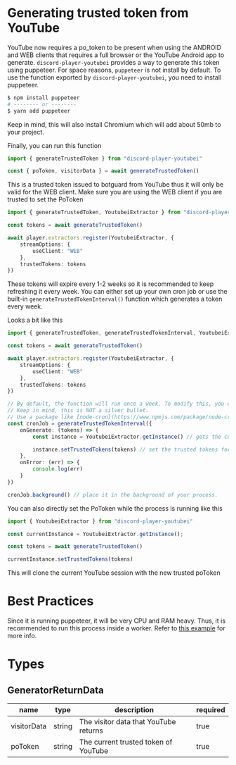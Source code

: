 # Generating trusted token from YouTube

YouTube now requires a po_token to be present when using the ANDROID and WEB clients that requires a full browser or the YouTube Android app to generate. `discord-player-youtubei` provides a way to generate this token using puppeteer. For space reasons, `puppeteer` is not install by default. To use the function exported by `discord-player-youtubei`, you need to install puppeteer.

```bash
$ npm install puppeteer
# -------- or --------
$ yarn add puppeteer
```

Keep in mind, this will also install Chromium which will add about 50mb to your project.

Finally, you can run this function

```ts
import { generateTrustedToken } from "discord-player-youtubei"

const { poToken, visitorData } = await generateTrustedToken()
```

This is a trusted token issued to botguard from YouTube thus it will only be valid for the WEB client. Make sure you are using the WEB client if you are trusted to set the PoToken

```ts
import { generateTrustedToken, YoutubeiExtractor } from "discord-player-youtubei"

const tokens = await generateTrustedToken()

await player.extractors.register(YoutubeiExtractor, {
    streamOptions: {
        useClient: "WEB"
    },
    trustedTokens: tokens
})
```

These tokens will expire every 1-2 weeks so it is recommended to keep refreshing it every week. You can either set up your own cron job or use the built-in `generateTrustedTokenInterval()` function which generates a token every week.

Looks a bit like this

```ts
import { generateTrustedToken, generateTrustedTokenInterval, YoutubeiExtractor } from "discord-player-youtubei"

const tokens = await generateTrustedToken()

await player.extractors.register(YoutubeiExtractor, {
    streamOptions: {
        useClient: "WEB"
    },
    trustedTokens: tokens
})

// By default, the function will run once a week. To modify this, you can set the `interval` to a number in milliseconds
// Keep in mind, this is NOT a silver bullet.
// Use a package like [node-cron](https://www.npmjs.com/package/node-cron) to properly schedule your PoToken generation crons.
const cronJob = generateTrustedTokenInterval({
    onGenerate: (tokens) => {
        const instance = YoutubeiExtractor.getInstance() // gets the current instance of YoutubeiExtractor

        instance.setTrustedTokens(tokens) // set the trusted tokens for the current instance
    },
    onError: (err) => {
        console.log(err)
    }
})

cronJob.background() // place it in the background of your process.
```

You can also directly set the PoToken while the process is running like this

```ts
import { YoutubeiExtractor } from "discord-player-youtubei"

const currentInstance = YoutubeiExtractor.getInstance();

const tokens = await generateTrustedToken()

currentInstance.setTrustedTokens(tokens)
```

This will clone the current YouTube session with the new trusted poToken

# Best Practices

Since it is running puppeteer, it will be very CPU and RAM heavy. Thus, it is recommended to run this process inside a worker. Refer to [this example](../examples/trustedToken/) for more info.

# Types

## GeneratorReturnData

| name | type | description | required |
| ---- | ---- | ----------- | -------- |
| visitorData | string | The visitor data that YouTube returns | true |
| poToken | string | The current trusted token of YouTube | true |